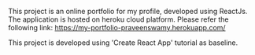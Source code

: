 This project is an online portfolio for my profile, developed using ReactJs. The application is hosted on heroku cloud platform.
Please refer the following link:
https://my-portfolio-praveenswamy.herokuapp.com/

This project is developed using 'Create React App' tutorial as baseline.
